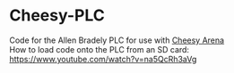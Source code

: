 # Cheesy-PLC
Code for the Allen Bradely PLC for use with [Cheesy Arena](https://github.com/Team254/cheesy-arena)<br>
How to load code onto the PLC from an SD card: https://www.youtube.com/watch?v=na5QcRh3aVg
